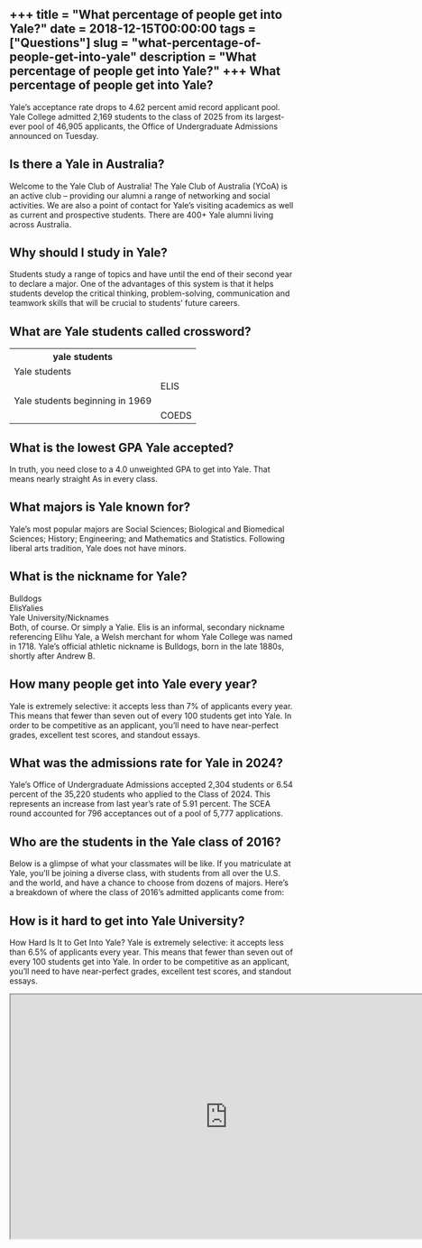 +++
title = "What percentage of people get into Yale?"
date = 2018-12-15T00:00:00
tags = ["Questions"]
slug = "what-percentage-of-people-get-into-yale"
description = "What percentage of people get into Yale?"
+++
What percentage of people get into Yale?
----------------------------------------

Yale’s acceptance rate drops to 4.62 percent amid record applicant pool. Yale College admitted 2,169 students to the class of 2025 from its largest-ever pool of 46,905 applicants, the Office of Undergraduate Admissions announced on Tuesday.

Is there a Yale in Australia?
-----------------------------

Welcome to the Yale Club of Australia! The Yale Club of Australia (YCoA) is an active club – providing our alumni a range of networking and social activities. We are also a point of contact for Yale’s visiting academics as well as current and prospective students. There are 400+ Yale alumni living across Australia.

Why should I study in Yale?
---------------------------

Students study a range of topics and have until the end of their second year to declare a major. One of the advantages of this system is that it helps students develop the critical thinking, problem-solving, communication and teamwork skills that will be crucial to students’ future careers.

What are Yale students called crossword?
----------------------------------------

<table><tr><th>yale students</th></tr><tr><td>Yale students</td></tr><tr><td></td><td>ELIS</td></tr><tr><td>Yale students beginning in 1969</td></tr><tr><td></td><td>COEDS</td></tr></table>

What is the lowest GPA Yale accepted?
-------------------------------------

In truth, you need close to a 4.0 unweighted GPA to get into Yale. That means nearly straight As in every class.

What majors is Yale known for?
------------------------------

Yale’s most popular majors are Social Sciences; Biological and Biomedical Sciences; History; Engineering; and Mathematics and Statistics. Following liberal arts tradition, Yale does not have minors.

What is the nickname for Yale?
------------------------------

 Bulldogs  
ElisYalies  
Yale University/Nicknames  
Both, of course. Or simply a Yalie. Elis is an informal, secondary nickname referencing Elihu Yale, a Welsh merchant for whom Yale College was named in 1718. Yale’s official athletic nickname is Bulldogs, born in the late 1880s, shortly after Andrew B.

How many people get into Yale every year?
-----------------------------------------

Yale is extremely selective: it accepts less than 7% of applicants every year. This means that fewer than seven out of every 100 students get into Yale. In order to be competitive as an applicant, you’ll need to have near-perfect grades, excellent test scores, and standout essays.

What was the admissions rate for Yale in 2024?
----------------------------------------------

Yale’s Office of Undergraduate Admissions accepted 2,304 students or 6.54 percent of the 35,220 students who applied to the Class of 2024. This represents an increase from last year’s rate of 5.91 percent. The SCEA round accounted for 796 acceptances out of a pool of 5,777 applications.

Who are the students in the Yale class of 2016?
-----------------------------------------------

Below is a glimpse of what your classmates will be like. If you matriculate at Yale, you’ll be joining a diverse class, with students from all over the U.S. and the world, and have a chance to choose from dozens of majors. Here’s a breakdown of where the class of 2016’s admitted applicants come from:

How is it hard to get into Yale University?
-------------------------------------------

How Hard Is It to Get Into Yale? Yale is extremely selective: it accepts less than 6.5% of applicants every year. This means that fewer than seven out of every 100 students get into Yale. In order to be competitive as an applicant, you’ll need to have near-perfect grades, excellent test scores, and standout essays.

<iframe allow="accelerometer; autoplay; clipboard-write; encrypted-media; gyroscope; picture-in-picture" allowfullscreen="" class="__youtube_prefs__  epyt-is-override  no-lazyload" data-no-lazy="1" data-origheight="433" data-origwidth="770" data-skipgform_ajax_framebjll="" height="433" id="_ytid_33504" loading="lazy" src="https://www.youtube.com/embed/MlsuztCg5QA?enablejsapi=1&autoplay=0&cc_load_policy=0&cc_lang_pref=&iv_load_policy=1&loop=0&modestbranding=0&rel=1&fs=1&playsinline=0&autohide=2&theme=dark&color=red&controls=1&" title="YouTube player" width="770"></iframe>